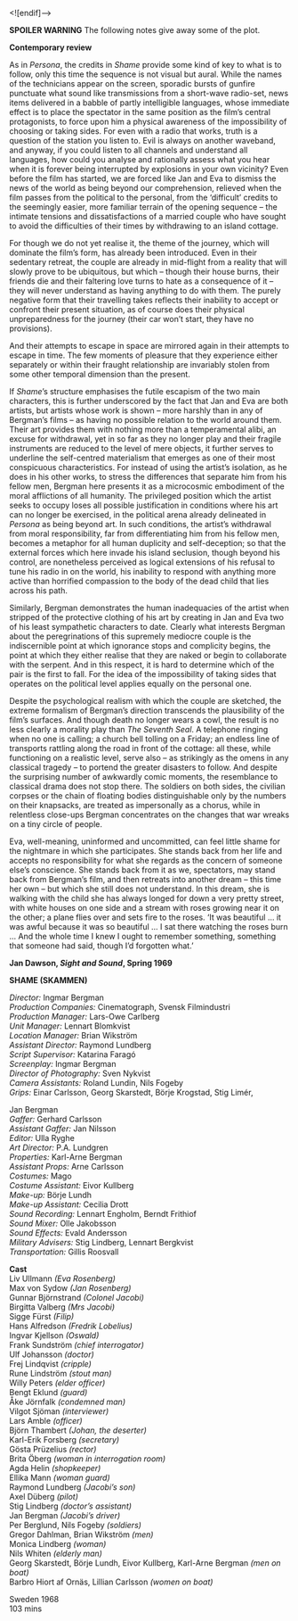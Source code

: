 
<![endif]-->

**SPOILER WARNING** The following notes give away some of the plot.

**Contemporary review**

As in _Persona_, the credits in _Shame_ provide some kind of key to what is to follow, only this time the sequence is not visual but aural. While the names of the technicians appear on the screen, sporadic bursts of gunfire punctuate what sound like transmissions from a short-wave radio-set, news items delivered in a babble of partly intelligible languages, whose immediate effect is to place the spectator in the same position as the film’s central protagonists, to force upon him a physical awareness of the impossibility of choosing or taking sides. For even with a radio that works, truth is a question of the station you listen to. Evil is always on another waveband, and anyway, if you could listen to all channels and understand all languages, how could you analyse and rationally assess what you hear when it is forever being interrupted by explosions in your own vicinity? Even before the film has started, we are forced like Jan and Eva to dismiss the news of the world as being beyond our comprehension, relieved when the film passes from the political to the personal, from the ‘difficult’ credits to the seemingly easier, more familiar terrain of the opening sequence – the intimate tensions and dissatisfactions of a married couple who have sought to avoid the difficulties of their times by withdrawing to an island cottage.

For though we do not yet realise it, the theme of the journey, which will dominate the film’s form, has already been introduced. Even in their sedentary retreat, the couple are already in mid-flight from a reality that will slowly prove to be ubiquitous, but which – though their house burns, their friends die and their faltering love turns to hate as a consequence of it – they will never understand as having anything to do with them. The purely negative form that their travelling takes reflects their inability to accept or confront their present situation, as of course does their physical unpreparedness for the journey (their car won’t start, they have no provisions).

And their attempts to escape in space are mirrored again in their attempts to escape in time. The few moments of pleasure that they experience either separately or within their fraught relationship are invariably stolen from some other temporal dimension than the present.

If _Shame_’s structure emphasises the futile escapism of the two main characters, this is further underscored by the fact that Jan and Eva are both artists, but artists whose work is shown – more harshly than in any of Bergman’s films – as having no possible relation to the world around them. Their art provides them with nothing more than a temperamental alibi, an excuse for withdrawal, yet in so far as they no longer play and their fragile instruments are reduced to the level of mere objects, it further serves to underline the self-centred materialism that emerges as one of their most conspicuous characteristics. For instead of using the artist’s isolation, as he does in his other works, to stress the differences that separate him from his fellow men, Bergman here presents it as a microcosmic embodiment of the moral afflictions of all humanity. The privileged position which the artist seeks to occupy loses all possible justification in conditions where his art can no longer be exercised, in the political arena already delineated in _Persona_ as being beyond art. In such conditions, the artist’s withdrawal from moral responsibility, far from differentiating him from his fellow men, becomes a metaphor for all human duplicity and self-deception; so that the external forces which here invade his island seclusion, though beyond his control, are nonetheless perceived as logical extensions of his refusal to tune his radio in on the world, his inability to respond with anything more active than horrified compassion to the body of the dead child that lies across his path.

Similarly, Bergman demonstrates the human inadequacies of the artist when stripped of the protective clothing of his art by creating in Jan and Eva two of his least sympathetic characters to date. Clearly what interests Bergman about the peregrinations of this supremely mediocre couple is the indiscernible point at which ignorance stops and complicity begins, the point at which they either realise that they are naked or begin to collaborate with the serpent. And in this respect, it is hard to determine which of the pair is the first to fall. For the idea of the impossibility of taking sides that operates on the political level applies equally on the personal one.

Despite the psychological realism with which the couple are sketched, the extreme formalism of Bergman’s direction transcends the plausibility of the film’s surfaces. And though death no longer wears a cowl, the result is no less clearly a morality play than _The Seventh Seal_. A telephone ringing when no one is calling; a church bell tolling on a Friday; an endless line of transports rattling along the road in front of the cottage: all these, while functioning on a realistic level, serve also – as strikingly as the omens in any classical tragedy – to portend the greater disasters to follow. And despite the surprising number of awkwardly comic moments, the resemblance to classical drama does not stop there. The soldiers on both sides, the civilian corpses or the chain of floating bodies distinguishable only by the numbers on their knapsacks, are treated as impersonally as a chorus, while in relentless close-ups Bergman concentrates on the changes that war wreaks on a tiny circle of people.

Eva, well-meaning, uninformed and uncommitted, can feel little shame for the nightmare in which she participates. She stands back from her life and accepts no responsibility for what she regards as the concern of someone else’s conscience. She stands back from it as we, spectators, may stand back from Bergman’s film, and then retreats into another dream – this time her own – but which she still does not understand. In this dream, she is walking with the child she has always longed for down a very pretty street, with white houses on one side and a stream with roses growing near it on the other; a plane flies over and sets fire to the roses. ‘It was beautiful ... it was awful because it was so beautiful ... I sat there watching the roses burn ... And the whole time I knew I ought to remember something, something that someone had said, though I’d forgotten what.’

**Jan Dawson, _Sight and Sound_, Spring 1969**

  

**SHAME (SKAMMEN)**

_Director:_ Ingmar Bergman  
_Production Companies:_ Cinematograph, Svensk Filmindustri  
_Production Manager:_ Lars-Owe Carlberg  
_Unit Manager:_ Lennart Blomkvist  
_Location Manager:_ Brian Wikström  
_Assistant Director:_ Raymond Lundberg  
_Script Supervisor:_ Katarina Faragó  
_Screenplay:_ Ingmar Bergman  
_Director of Photography:_ Sven Nykvist  
_Camera Assistants:_ Roland Lundin, Nils Fogeby  
_Grips:_ Einar Carlsson, Georg Skarstedt, Börje Krogstad, Stig Limér,

Jan Bergman  
_Gaffer:_ Gerhard Carlsson  
_Assistant Gaffer:_ Jan Nilsson  
_Editor:_ Ulla Ryghe  
_Art Director:_ P.A. Lundgren  
_Properties:_ Karl-Arne Bergman  
_Assistant Props:_ Arne Carlsson  
_Costumes:_ Mago  
_Costume Assistant:_ Eivor Kullberg  
_Make-up:_ Börje Lundh  
_Make-up Assistant:_ Cecilia Drott  
_Sound Recording:_ Lennart Engholm, Berndt Frithiof  
_Sound Mixer:_ Olle Jakobsson  
_Sound Effects:_ Evald Andersson  
_Military Advisers:_ Stig Lindberg, Lennart Bergkvist  
_Transportation:_ Gillis Roosvall<br>

**Cast**<br>
Liv Ullmann _(Eva Rosenberg)_  
Max von Sydow _(Jan Rosenberg)_  
Gunnar Björnstrand _(Colonel Jacobi)_  
Birgitta Valberg _(Mrs Jacobi)_  
Sigge Fürst _(Filip)_  
Hans Alfredson _(Fredrik Lobelius)_  
Ingvar Kjellson _(Oswald)_  
Frank Sundström _(chief interrogator)_  
Ulf Johansson _(doctor)_  
Frej Lindqvist _(cripple)_  
Rune Lindström _(stout man)_  
Willy Peters _(elder officer)_  
Bengt Eklund _(guard)_  
Åke Jörnfalk _(condemned man)_  
Vilgot Sjöman _(interviewer)_  
Lars Amble _(officer)_  
Björn Thambert _(Johan, the deserter)_  
Karl-Erik Forsberg _(secretary)_  
Gösta Prüzelius _(rector)_  
Brita Öberg _(woman in interrogation room)_  
Agda Helin _(shopkeeper)_  
Ellika Mann _(woman guard)_  
Raymond Lundberg _(Jacobi’s son)_  
Axel Düberg _(pilot)_  
Stig Lindberg _(doctor’s assistant)_  
Jan Bergman _(Jacobi’s driver)_  
Per Berglund, Nils Fogeby _(soldiers)_  
Gregor Dahlman, Brian Wikström _(men)_  
Monica Lindberg _(woman)_  
Nils Whiten _(elderly man)_  
Georg Skarstedt, Börje Lundh, Eivor Kullberg, Karl-Arne Bergman _(men on boat)_  
Barbro Hiort af Ornäs, Lillian Carlsson _(women on boat)_

  
Sweden 1968<br>
103 mins<br>
<!--stackedit_data:
eyJoaXN0b3J5IjpbLTEyMDQwMjI2MDZdfQ==
-->